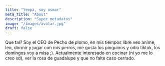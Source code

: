 ```yaml
---
title: "Yeepa, soy osmar"
meta_title: "About"
description: "Super metadatos"
image: "/images/avatar.jpg"
draft: false
---
```


Que tal? Soy el CEO de Pecho de plomo, en mis tiempos libre veo anime, leo, dormir y jugar con mis perros,
me gusta los pinguinos y odio tiktok, los domingos voy a misa ;). Actualmente interesado en cocinar (ni yo me lo creo xd), ver
la rosa de guadalupe y que no falte caso cerrado.
